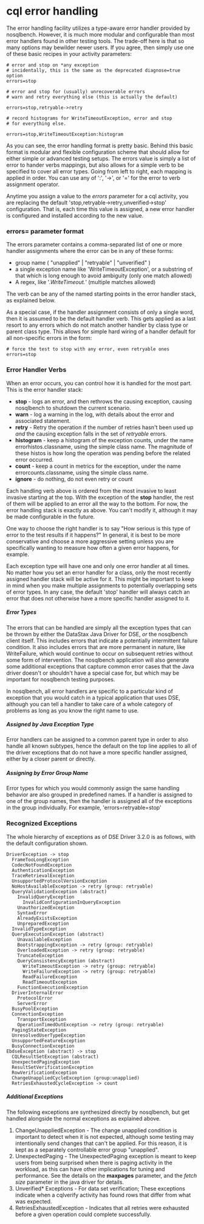 # cql error handling

The error handling facility utilizes a type-aware error handler
provided by nosqlbench. However, it is much more modular and configurable
than most error handlers found in other testing tools. The trade-off here
is that so many options may bewilder newer users. If you agree, then
simply use one of these basic recipes in your activity parameters:

    # error and stop on *any exception
    # incidentally, this is the same as the deprecated diagnose=true option
    errors=stop
    
    # error and stop for (usually) unrecoverable errors
    # warn and retry everything else (this is actually the default)
    
    errors=stop,retryable->retry

    # record histograms for WriteTimeoutException, error and stop
    # for everything else.
    
    errors=stop,WriteTimeoutException:histogram

As you can see, the error handling format is pretty basic. Behind this basic
format is modular and flexible configuration scheme that should allow for either
simple or advanced testing setups. The errors value is simply a list of error to
hander verbs mappings, but also allows for a simple verb to be specified to
cover all error types. Going from left to right, each mapping is applied in
order. You can use any of ':', '->', or '=' for the error to verb assignment
operator.

Anytime you assign a value to the *errors* parameter for a cql activity, you are
replacing the default 'stop,retryable->retry,unverified->stop' configuration.
That is, each time this value is assigned, a new error handler is configured and
installed according to the new value.
    
### errors= parameter format

The errors parameter contains a comma-separated list of one or more 
handler assignments where the error can be in any of these forms:

- group name ( "unapplied" | "retryable" | "unverified" )
- a single exception name like 'WriteTimeoutException', or a substring of
  that which is long enough to avoid ambiguity (only one match allowed)
- A regex, like '.*WriteTimeout.*' (multiple matches allowed)

The verb can be any of the named starting points in the error handler
stack, as explained below.

As a special case, if the handler assignment consists of only a single word,
then it is assumed to be the default handler verb. This gets applied
as a last resort to any errors which do not match another handler by class
type or parent class type. This allows for simple hard wiring of a
handler default for all non-specific errors in the form:

    # force the test to stop with any error, even retryable ones
    errors=stop
    
### Error Handler Verbs

When an error occurs, you can control how it is handled for the most part.
This is the error handler stack:

- **stop** - logs an error, and then rethrows the causing exception,
    causing nosqlbench to shutdown the current scenario.
- **warn** - log a warning in the log, with details about the error 
    and associated statement.
- **retry** - Retry the operation if the number of retries hasn't been 
    used up *and* the causing exception falls in the set of
    *retryable* errors.
- **histogram** - keep a histogram of the exception counts, under the
    name errorhistos.classname, using the simple class name.
    The magnitude of these histos is how long the operation was pending
    before the related error occurred.
- **count** - keep a count in metrics for the exception, under the name 
    errorcounts.classname, using the simple class name.
- **ignore** - do nothing, do not even retry or count

Each handling verb above is ordered from the most invasive to least 
invasive starting at the top.  With the exception of the **stop** 
handler, the rest of them will be applied to an error all the way 
to the bottom. For now, the error handling stack is exactly as above. 
You can't modify it, although it may be made configurable in the future.
 
One way to choose the right handler is to say "How serious is this type
of error to the test results if it happens?" In general, it is best 
to be more conservative and choose a more aggressive setting unless you 
are specifically wanting to measure how often a given error happens, 
for example.

Each exception type will have one and only one error handler at all times.
No matter how you set an error handler for a class, only the most
recently assigned handler stack will be active for it. This might be
important to keep in mind when you make multiple assignments to potentially
overlapping sets of error types. In any case, the default 'stop' handler
will always catch an error that does not otherwise have a more specific
handler assigned to it. 

##### Error Types

The errors that can be handled are simply all the exception types that
can be thrown by either the DataStax Java Driver for DSE, *or* the
nosqlbench client itself. This includes errors that indicate a potentially
intermittent failure condition. It also includes errors that are more
permanent in nature, like WriteFailure, which would continue to occur
on subsequent retries without some form of intervention. The nosqlbench 
application will also generate some additional exceptions that capture 
common error cases that the Java driver doesn't or shouldn't have a 
special case for, but which may be important for nosqlbench testing purposes.

In nosqlbench, all error handlers are specific to a particular kind of
exception that you would catch in a typical application that uses DSE,
although you can tell a handler to take care of a whole category
of problems as long as you know the right name to use.

##### Assigned by Java Exception Type

Error handlers can be assigned to a common parent type in order to also handle
all known subtypes, hence the default on the top line applies to all of the
driver exceptions that do not have a more specific handler assigned, either
by a closer parent or directly.

##### Assigning by Error Group Name

Error types for which you would commonly assign the same handling behavior
are also grouped in predefined names. If a handler is assigned to one
of the group names, then the handler is assigned all of the exceptions
in the group individually. For example, 'errors=retryable=stop' 

### Recognized Exceptions

The whole hierarchy of exceptions as of DSE Driver 3.2.0 is as follows,
with the default configuration shown. 

    DriverException -> stop
      FrameTooLongException
      CodecNotFoundException
      AuthenticationException
      TraceRetrievalException
      UnsupportedProtocolVersionException
      NoHostAvailableException -> retry (group: retryable)
      QueryValidationException (abstract)
        InvalidQueryException
          InvalidConfigurationInQueryException
        UnauthorizedException
        SyntaxError
        AlreadyExistsException
        UnpreparedException
      InvalidTypeException
      QueryExecutionException (abstract)
        UnavailableException
        BootstrappingException -> retry (group: retryable)
        OverloadedException -> retry (group: retryable)
        TruncateException
        QueryConsistencyException (abstract)
          WriteTimeoutException -> retry (group: retryable)
          WriteFailureException -> retry (group: retryable)
          ReadFailureException
          ReadTimeoutException
        FunctionExecutionException
      DriverInternalError
        ProtocolError
        ServerError
      BusyPoolException
      ConnectionException
        TransportException
        OperationTimedOutException -> retry (group: retryable)
      PagingStateException
      UnresolvedUserTypeException
      UnsupportedFeatureException
      BusyConnectionException
    EbdseException (abstract) -> stop
      CQLResultSetException (abstract)
      UnexpectedPagingException
      ResultSetVerificationException
      RowVerificationException
      ChangeUnappliedCycleException (group:unapplied)
      RetriesExhaustedCycleException -> count

##### Additional Exceptions

The following exceptions are synthesized directly by nosqlbench, but get
handled alongside the normal exceptions as explained above.

1. ChangeUnappliedException - The change unapplied condition is important to
   detect when it is not expected, although some testing may intentionally send
   changes that can't be applied. For this reason, it is kept as a separately
   controllable error group "unapplied".
2. UnexpectedPaging - The UnexpectedPaging exception is meant to keep users from
   being surprised when there is paging activity in the workload, as this can have
   other implications for tuning and performance. See the details on the
   **maxpages** parameter, and the *fetch size* parameter in the java driver for
   details. 
3. Unverified\* Exceptions - For data set verification; These exceptions
   indicate when a cqlverify activity has found rows that differ from what
   was expected.
4. RetriesExhaustedException - Indicates that all retries were exhausted before
   a given operation could complete successfully.
    
